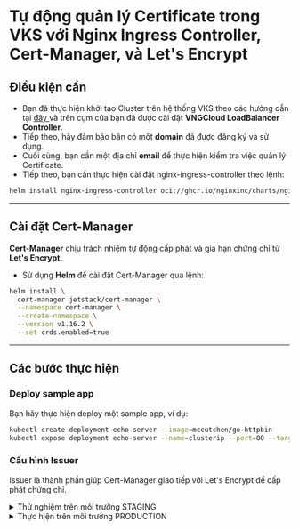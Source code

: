 # Tự động quản lý Certificate trong VKS với Nginx Ingress Controller, Cert-Manager, và Let's Encrypt

## Điều kiện cần <a href="#dieu-kien-can" id="dieu-kien-can"></a>

* Bạn đã thực hiện khởi tạo Cluster trên hệ thống VKS theo các hướng dẫn tại [đây ](https://docs.vngcloud.vn/vng-cloud-document/vn/vks/bat-dau-voi-vks/expose-mot-service-thong-qua-vlb-layer4)và trên cụm của bạn đã được cài đặt **VNGCloud LoadBalancer Controller.**
* Tiếp theo, hãy đảm bảo bận có một **domain** đã được đăng ký và sử dụng.
* Cuối cùng, bạn cần một địa chỉ **email** để thực hiện kiểm tra việc quản lý Certificate.
* Tiếp theo, bạn cần thực hiện cài đặt nginx-ingress-controller theo lệnh:

```bash
helm install nginx-ingress-controller oci://ghcr.io/nginxinc/charts/nginx-ingress --namespace kube-system
```

***

## **Cài đặt Cert-Manager**

**Cert-Manager** chịu trách nhiệm tự động cấp phát và gia hạn chứng chỉ từ **Let's Encrypt.**

* Sử dụng **Helm** để cài đặt Cert-Manager qua lệnh:

```bash
helm install \
  cert-manager jetstack/cert-manager \
  --namespace cert-manager \
  --create-namespace \
  --version v1.16.2 \
  --set crds.enabled=true

```

***

## **Các bước thực hiện**

### **Deploy sample app**

Bạn hãy thực hiện deploy một sample app, ví dụ:

```bash
kubectl create deployment echo-server --image=mccutchen/go-httpbin
kubectl expose deployment echo-server --name=clusterip --port=80 --target-port=8080 --type=ClusterIP
```

### **Cấu hình Issuer**

Issuer là thành phần giúp Cert-Manager giao tiếp với Let's Encrypt để cấp phát chứng chỉ.

<details>

<summary>Thử nghiệm trên môi trường STAGING</summary>

1.  Tạo file `letsencrypt-issuer.yaml`:

    ```yaml
    apiVersion: cert-manager.io/v1
    kind: Issuer
    metadata:
      name: letsencrypt-staging
    spec:
      acme:
        server: https://acme-staging-v02.api.letsencrypt.org/directory
        email:  ______________________ # Change to your email
        privateKeySecretRef:
          name: letsencrypt-staging
        solvers:
          - http01:
              ingress:
                ingressClassName: nginx
    ```
2.  Thực hiện tạo Issuer trên cụm VKS qua lệnh:

    ```bash
    kubectl apply -f letsencrypt-issuer.yaml
    ```
3.  Kiểm tra Issuer qua lệnh:

    ```bash
    kubectl describe issuer letsencrypt-staging
    ```

4)  Kết quả trả về như sau:

    ```bash
    Status:
      Acme:
        Uri:  https://acme-staging-v02.api.letsencrypt.org/acme/acct/...
      Conditions:
        Last Transition Time:  ...
        Message:               The ACME account was registered with the ACME server
        Reason:                ACMEAccountRegistered
        Status:                True
        Type:                  Ready
    ```
5)  Tiếp tục thực hiện deploy ingress, thay đổi domain của bạn trong file yaml bên dưới:&#x20;

    ```bash
    apiVersion: networking.k8s.io/v1
    kind: Ingress
    metadata:
      name: go-httpbin
      annotations:
        cert-manager.io/issuer: "letsencrypt-staging"
        acme.cert-manager.io/http01-edit-in-place: "true"
    spec:
      ingressClassName: nginx
      tls:
      - hosts:
        - ______________________ # Change to your domain
        secretName: quickstart-example-tls
      rules:
      - host: ______________________ # Change to your domain
        http:
          paths:
          - path: /
            pathType: Prefix
            backend:
              service:
                name: clusterip
                port:
                  number: 80
    ```
6)  Kiểm tra certificate qua lệnh:

    ```bash
    kubectl get certificate

    NAME                     READY   SECRET                   AGE
    quickstart-example-tls   True    quickstart-example-tls   16m     # Ready should be True
    ```
7)  Kiểm tra thông tin chi tiết certificate:

    ```bash
    kubectl describe certificate quickstart-example-tls

    Name:         quickstart-example-tls
    Namespace:    default
    Labels:       <none>
    Annotations:  <none>
    API Version:  cert-manager.io/v1
    Kind:         Certificate
    Metadata:
      Cluster Name:
      Creation Timestamp:  2018-11-17T17:58:37Z
      Generation:          0
      Owner References:
        API Version:           networking.k8s.io/v1
        Block Owner Deletion:  true
        Controller:            true
        Kind:                  Ingress
        Name:                  kuard
        UID:                   a3e9f935-ea87-11e8-82f8-42010a8a00b5
      Resource Version:        9295
      Self Link:               /apis/cert-manager.io/v1/namespaces/default/certificates/quickstart-example-tls
      UID:                     68d43400-ea92-11e8-82f8-42010a8a00b5
    Spec:
      Dns Names:
        www.example.com
      Issuer Ref:
        Kind:       Issuer
        Name:       letsencrypt-staging
      Secret Name:  quickstart-example-tls
    Status:
      Acme:
        Order:
          URL:  https://acme-staging-v02.api.letsencrypt.org/acme/order/...
      Conditions:
        Last Transition Time:  2018-11-17T18:05:57Z
        Message:               Certificate issued successfully
        Reason:                CertIssued
        Status:                True
        Type:                  Ready
    Events:
      Type     Reason          Age                From          Message
      ----     ------          ----               ----          -------
      Normal   CreateOrder     9m                 cert-manager  Created new ACME order, attempting validation...
      Normal   DomainVerified  8m                 cert-manager  Domain "www.example.com" verified with "http-01" validation
      Normal   IssueCert       8m                 cert-manager  Issuing certificate...
      Normal   CertObtained    7m                 cert-manager  Obtained certificate from ACME server
      Normal   CertIssued      7m                 cert-manager  Certificate issued Successfully

    ```
8)  Kiểm tra kết nối đến domain qua lệnh:

    ```bash
    curl -kivL -H 'Host: ______DOMAIN______' 'http://_____IP_____'
    ```

    &#x20;
9)  Bạn cũng có thể thực hiện xóa các resource thử nghiệm qua lệnh:

    ```bash
    kubectl delete ingress go-httpbin
    kubectl delete issuer letsencrypt-staging
    kubectl delete secret quickstart-example-tls
    kubectl delete secret letsencrypt-staging
    ```

</details>

<details>

<summary>Thực hiện trên môi trường PRODUCTION</summary>

1.  Tạo file `letsencrypt-issuer.yaml`:

    ```yaml
    apiVersion: cert-manager.io/v1
    kind: Issuer
    metadata:
      name: letsencrypt-prod
    spec:
      acme:
        server: https://acme-v02.api.letsencrypt.org/directory
        email: ______________________ # Change to your email
        privateKeySecretRef:
          name: letsencrypt-prod
        solvers:
          - http01:
              ingress:
                ingressClassName: nginx
    ```
2.  Thực hiện tạo Issuer trên cụm VKS qua lệnh:

    ```bash
    kubectl apply -f letsencrypt-issuer.yaml
    ```
3.  Kiểm tra Issuer qua lệnh:

    ```bash
    kubectl describe issuer letsencrypt-prod
    ```

4)  Tiếp tục thực hiện deploy ingress, thay đổi domain của bạn trong file yaml bên dưới:&#x20;

    ```bash
    apiVersion: networking.k8s.io/v1
    kind: Ingress
    metadata:
      name: go-httpbin
      annotations:
        cert-manager.io/issuer: "letsencrypt-prod"  # Change to letsencrypt-prod
        acme.cert-manager.io/http01-edit-in-place: "true"
    spec:
      ingressClassName: nginx
      tls:
      - hosts:
        - ______________________ # Change to your domain
        secretName: quickstart-example-tls
      rules:
      - host: ______________________ # Change to your domain
        http:
          paths:
          - path: /
            pathType: Prefix
            backend:
              service:
                name: clusterip
                port:
                  number: 80
    ```

</details>
